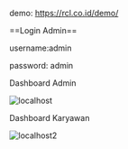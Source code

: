 demo: https://rcl.co.id/demo/

==Login Admin==

username:admin

password: admin

Dashboard Admin

![localhost](https://github.com/user-attachments/assets/51bfdf5e-e298-4365-8746-2fc089de3496)

Dashboard Karyawan 

![localhost2](https://github.com/user-attachments/assets/ebe5f6ab-322e-4b49-b477-5ba4a05df497)

